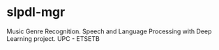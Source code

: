 # slpdl-mgr
Music Genre Recognition. Speech and Language Processing with Deep Learning project. UPC - ETSETB
